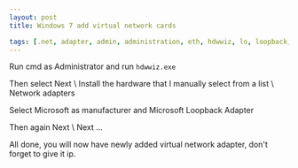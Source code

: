 ```yaml
---
layout: post
title: Windows 7 add virtual network cards

tags: [.net, adapter, admin, administration, eth, hdwwiz, lo, loopback, microsoft, virtual, virtualnetwork, windows]
---
```


Run cmd as Administrator and run `hdwwiz.exe`

Then select Next \ Install the hardware that I manually select from a list \ Network adapters

Select Microsoft as manufacturer and Microsoft Loopback Adapter

Then again Next \ Next ...

All done, you will now have newly added virtual network adapter, don't forget to give it ip.
